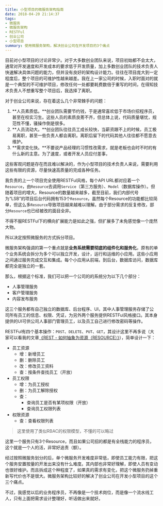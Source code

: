 ```yaml
---
title: 小型项目的微服务架构指南
date: 2018-04-20 21:14:37
tags: 
- 微服务
- 微服务架构
- RESTFul
- 创业公司
- 小型项目
summary: 使用微服务架构，解决创业公司在开发项目的3个痛点
---
```

目前对小型项目的讨论非常少。对于大多数创业团队来说，项目初始都不会太大，通常对开发速度和开发成本的要求低于开发质量，加上多数创业团队的技术负责人快速解决具体问题的能力，但并没有良好的架构设计能力。往往在项目庞大到一定程度后，整个项目的可维护性越来越差。我在上一家公司的时候，入职时面对的就是一个典型的不可维护项目，修改任何一处都要耗费数倍于重写的时间，在得知技术负责人不想重写整个项目后，我选择了离职。

对于创业公司来说，存在着这么几个非常棘手的问题：

1. **人员素质低。**创业团队需要节约钱，于是通常喜欢低于市场价招程序员，甚至在校实习生。这些人员的素质良莠不齐，但总体上说，代码质量堪忧，规范性不懂，骚操作倒是很多。
2. **人员流动大。**创业团队往往员工成长较快，当薪资跟不上的时候，员工极易离职，甚至一些负责人都会离职。离职后留下的代码其他人往往都不愿意去维护。
3. **需求变化快。**不要说产品经理的习惯性改需求，就是老板也会时不时的有什么新的主意。为了速度，或者开发人员应付差事，

这些客观问题是存在而且难以解决的，作为小型项目的技术负责人来说，需要利用这些有限的资源，尽量快速高质量的完成各种任务。

我负责的上一个项目完全使用RESTFul风格，每个API URL都对应着一个`Resource`，由`Resource`去调用`Service`（第三方服务）、`Model`（数据库操作）。但随着项目的增大，Resource的数量越来越多，截至目前，我们内部代号为“LSB”的项目后台代码拥有153个`Resource`，虽然每个Resource的功能都比较简单，但这么多`Resource`导致项目越来越难以理解。由于部分需求的反复修改，部分`Resource`也已经被改的面目全非。

不得不服RESTFul下的横向扩展能力是如此之强，但扩展多了未免感觉像一个庞然大物。

所以决定按照微服务的方式拆分项目。

微服务架构强调的第一个重点就是**业务系统需要彻底的组件化和服务化**，原有的单个业务系统会拆分为多个可以独立开发，设计，运行和运维的小应用。这些小应用之间通过服务完成交互和集成。每个小应用从前端，到后台，数据库访问，数据库都完全是独立的一套。

那么，根据这个标准，我们可以把一个公司的的系统分为以下几个部分：

- 人事管理服务
- 客户管理服务
- 内容发布服务

这三个服务都有自己独立的数据库、后台程序、UI，其中人事管理服务存储了公司所有员工的信息、权限、凭证，为另外两个服务提供RESTFul风格接口。其本身提供的UI可供公司人事部门管理员工，以及员工自己进行修改密码等操作。

RESTFul有四个基本操作：`POST`、`DELETE`、`PUT`、`GET`，其设计这里不再多说（大家可以看我的文章[《REST - 如何抽象为资源（RESOURCE）》](https://blog.zlb37.xyz/2018-02-07_REST%20-%20如何抽象为资源（Resource）/)），简单设计一下：

- 员工资源
    - 增：新增员工
    - 删：删除员工
    - 改：修改员工资料
    - 查：按条件查找员工（开放）
- 员工权限
    - 增：为员工授权
    - 删：为员工解除授权
    - 查：
        - 查询员工是否有某项权限（开放）
        - 查询员工权限列表
- 权限资源
    - 查：查看权限列表

> 这里使用了类似RBAC的权限模型，不懂的可以略过

这里一个服务只有3个Resource，而且如果公司招的都是有全栈能力的程序员，这个就是一个人的活，非常好追责（额）。

经过按照微服务划分的后，单个微服务开发难度非常低，即使员工能力有限，把这个服务安置按量的开发出来没有什么难度。其内部也非常好理解，即使人员有变动也很好维护。而且拆成这个种程度了，如果真的需求有变化，把这个微服务扔掉重新写代价也不是很大。微服务架构比较好的解决了创业公司在开发小型项目的这个三个痛点。

不过，我感觉以后的业务程序员，不再像是一个技术岗位，而是像一个流水线工人，只有上面把需求设计整理好，听话做出来就好。

